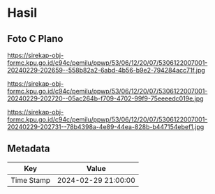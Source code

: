 # Hasil

## Foto C Plano

https://sirekap-obj-formc.kpu.go.id/c94c/pemilu/ppwp/53/06/12/20/07/5306122007001-20240229-202659--558b82a2-6abd-4b56-b9e2-794284acc71f.jpg

https://sirekap-obj-formc.kpu.go.id/c94c/pemilu/ppwp/53/06/12/20/07/5306122007001-20240229-202720--05ac264b-f709-4702-99f9-75eeeedc019e.jpg

https://sirekap-obj-formc.kpu.go.id/c94c/pemilu/ppwp/53/06/12/20/07/5306122007001-20240229-202731--78b4398a-4e89-44ea-828b-b447154ebef1.jpg


## Metadata

| Key        | Value               |
| ---------- | ------------------- |
| Time Stamp | 2024-02-29 21:00:00 |



